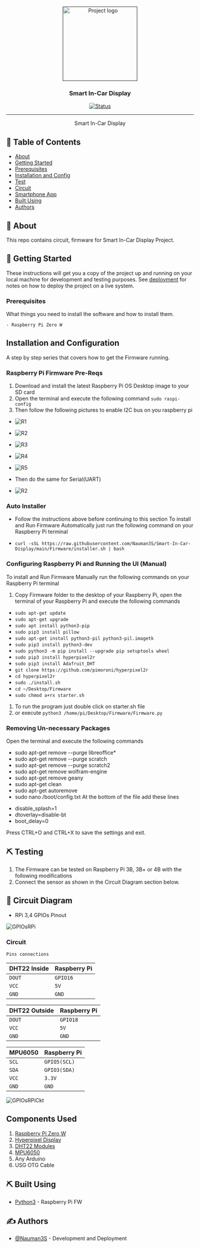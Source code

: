 <p align="center">
  <a href="" rel="noopener">
 <img width=200px height=200px src="artwork/incarlogo.png" alt="Project logo"></a>
</p>

<h3 align="center">Smart In-Car Display</h3>

<div align="center">

[![Status](https://img.shields.io/badge/status-active-success.svg)]()


</div>

---


<p align="center"> Smart In-Car Display
    <br> 
</p>

## 📝 Table of Contents

- [About](#about)
- [Getting Started](#getting_started)
- [Prerequisites](#deployment)
- [Installation and Config](#Installation_and_Config)
- [Test](#test)
- [Circuit](#circuit)
- [Smartphone App](#app)
- [Built Using](#built_using)
- [Authors](#authors)

## 🧐 About <a name = "about"></a>

This repo contains circuit, firmware for Smart In-Car Display Project.

## 🏁 Getting Started <a name = "getting_started"></a>

These instructions will get you a copy of the project up and running on your local machine for development and testing purposes. See [deployment](#deployment) for notes on how to deploy the project on a live system.

### Prerequisites <a name = "Prerequisites"></a>

What things you need to install the software and how to install them.

```
- Raspberry Pi Zero W
```

## Installation and Configuration <a name = "Installation_and_Config"></a>

A step by step series that covers how to get the Firmware running.

### Raspberry Pi Firmware Pre-Reqs

1.  Download and install the latest Raspberry Pi OS Desktop image to your SD card
2.  Open the terminal and execute the following command
    ```sudo raspi-config```
3. Then follow the following pictures to enable I2C bus on you raspberry pi

* ![R1](artwork/r1.png)
* ![R2](artwork/r2.png)
* ![R3](artwork/r3.png)
* ![R4](artwork/r4.png)
* ![R5](artwork/r5.png)

* Then do the same for Serial(UART)

* ![R2](artwork/r2_2.jpg)

### Auto Installer
* Follow the instructions above before continuing to this section
To install and Run Firmware Automatically just run the following command on your Raspberry Pi terminal

- ```curl -sSL https://raw.githubusercontent.com/Nauman3S/Smart-In-Car-Display/main/Firmware/installer.sh | bash```
### Configuring Raspberry Pi and Running the UI (Manual)
To install and Run Firmware Manually run the following commands on your Raspberry Pi terminal

  1.  Copy Firmware folder to the desktop of your Raspberry Pi, open the terminal of your Raspberry Pi and execute the following commands

  - ```sudo apt-get update```
  - ```sudo apt-get upgrade```
  - ```sudo apt install python3-pip```
  - ```sudo pip3 install pillow```
  - ```sudo apt-get install python3-pil python3-pil.imagetk```
  - ```sudo pip3 install python3-dev```
  - ```sudo python3 -m pip install --upgrade pip setuptools wheel```
  - ```sudo pip3 install hyperpixel2r```
  - ```sudo pip3 install Adafruit_DHT```
  - ```git clone https://github.com/pimoroni/hyperpixel2r```
  - ```cd hyperpixel2r```
  - ```sudo ./install.sh```
  - ```cd ~/Desktop/Firmware```
  - ```sudo chmod a+rx starter.sh```


1.  To run the program just double click on starter.sh file
  1.  or execute `python3 /home/pi/Desktop/Firmware/Firmware.py`



### Removing Un-necessary Packages

Open the terminal and execute the following commands
- sudo apt-get remove --purge libreoffice*
- sudo apt-get remove --purge scratch
- sudo apt-get remove --purge scratch2
- sudo apt-get remove wolfram-engine
- sudo apt-get remove geany
- sudo apt-get clean
- sudo apt-get autoremove
- sudo nano /boot/config.txt
At the bottom of the file add these lines
* disable_splash=1
* dtoverlay=disable-bt
* boot_delay=0

Press CTRL+O and CTRL+X to save the settings and exit.

## ⛏️ Testing <a name = "test"></a>

1.  The Firmware can be tested on Raspberry Pi 3B, 3B+ or 4B with the following modifications
  1.  Connect the sensor as shown in the Circuit Diagram section below.

## 🔌 Circuit Diagram <a name = "circuit"></a>


* RPi 3,4 GPIOs Pinout

![GPIOsRPi](Circuit/pinout.jpg)

### Circuit

```http
Pins connections
```

| DHT22 Inside | Raspberry Pi |
| :--- | :--- |
| `DOUT` | `GPIO16` | 
| `VCC` | `5V` | 
| `GND` | `GND` |  

| DHT22 Outside | Raspberry Pi |
| :--- | :--- |
| `DOUT` | `GPIO18` | 
| `VCC` | `5V` | 
| `GND` | `GND` |  

| MPU6050 | Raspberry Pi |
| :--- | :--- |
| `SCL` | `GPIO5(SCL)` | 
| `SDA` | `GPIO3(SDA)` | 
| `VCC` | `3.3V` | 
| `GND` | `GND` |  

![GPIOsRPiCkt](Circuit/Circuit_bb.png)


## Components Used

1.  [Raspberry Pi Zero W](https://www.amazon.com/CanaKit-Raspberry-Wireless-Complete-Starter/dp/B072N3X39J/ref=sr_1_1?dchild=1&keywords=raspberry+pi+zero+w&qid=1634732210&sr=8-1) 
2.  [Hyperpixel Display](https://shop.pimoroni.com/products/hyperpixel-round?bis_id=nnNnAAv&utm_campaign=stock-notification&utm_content=HyperPixel%202.1%20Round%20-%20Hi-Res%20Display%20for%20Raspberry%20Pi&utm_medium=email&utm_source=back-in-stock&variant=39381081882707)
3.  [DHT22 Modules](https://www.amazon.com/HiLetgo-Temperature-Humidity-Electronic-Practice/dp/B0795F19W6/ref=sr_1_1?dchild=1&keywords=dht22&qid=1634732274&s=amazon-devices&sr=1-1)
4.  [MPU6050](https://www.amazon.com/Gy-521-MPU-6050-MPU6050-Sensors-Accelerometer/dp/B008BOPN40/ref=sr_1_3?dchild=1&keywords=mpu6050&qid=1634732320&sr=8-3)
5. Any Arduino
6. USG OTG Cable


## ⛏️ Built Using <a name = "built_using"></a>

- [Python3](https://www.python.org/) - Raspberry Pi FW

## ✍️ Authors <a name = "authors"></a>

- [@Nauman3S](https://github.com/Nauman3S) - Development and Deployment

